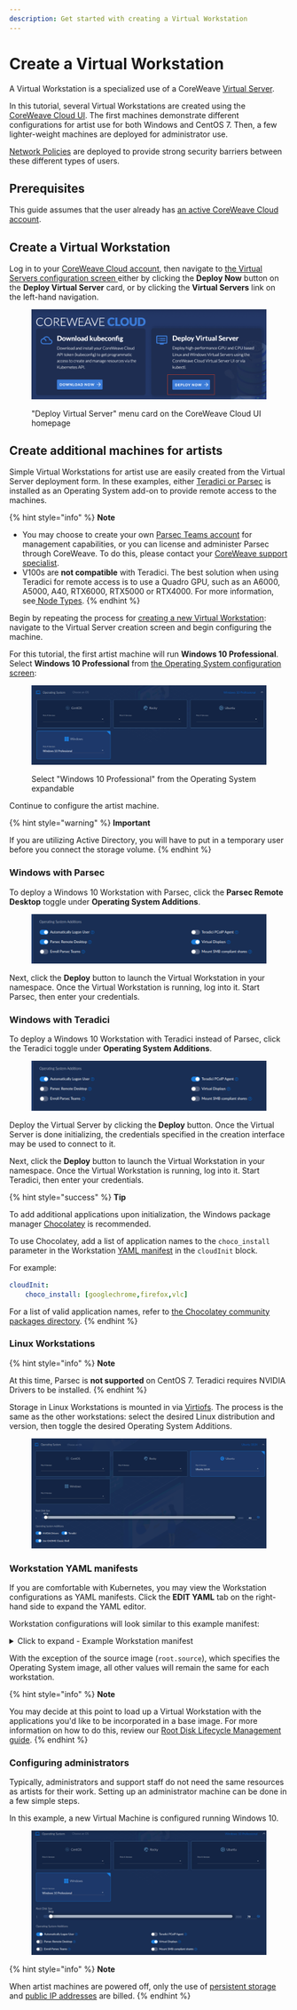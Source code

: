 ```yaml
---
description: Get started with creating a Virtual Workstation
---
```


# Create a Virtual Workstation

A Virtual Workstation is a specialized use of a CoreWeave [Virtual Server](broken-reference).

In this tutorial, several Virtual Workstations are created using the [CoreWeave Cloud UI](../../../../virtual-servers/deployment-methods/coreweave-apps.md). The first machines demonstrate different configurations for artist use for both Windows and CentOS 7. Then, a few lighter-weight machines are deployed for administrator use.

[Network Policies](networking.md) are deployed to provide strong security barriers between these different types of users.

## Prerequisites

This guide assumes that the user already has [an active CoreWeave Cloud account](../../../welcome-to-coreweave/getting-started.md).

## Create a Virtual Workstation

Log in to your [CoreWeave Cloud account](https://cloud.coreweave.com), then navigate to [the Virtual Servers configuration screen ](https://cloud.staging.coreweave.com/virtualservers)either by clicking the **Deploy Now** button on the **Deploy Virtual Server** card, or by clicking the **Virtual Servers** link on the left-hand navigation.

<figure><img src="../../../.gitbook/assets/image (43) (1).png" alt="&#x22;Deploy Virtual Server&#x22; menu card on the CoreWeave Cloud UI homepage"><figcaption><p>"Deploy Virtual Server" menu card on the CoreWeave Cloud UI homepage</p></figcaption></figure>

## Create additional machines for artists

Simple Virtual Workstations for artist use are easily created from the Virtual Server deployment form. In these examples, either [Teradici or Parsec](../../../virtual-servers/virtual-server-configuration-options/operating-system-and-root-disk.md#operating-system-additions) is installed as an Operating System add-on to provide remote access to the machines.

{% hint style="info" %}
**Note**

* You may choose to create your own [Parsec Teams account](https://parsec.app/teams) for management capabilities, or you can license and administer Parsec through CoreWeave. To do this, please contact your [CoreWeave support specialist](https://cloud.coreweave.com/contact).
* V100s are **not compatible** with Teradici. The best solution when using Teradici for remote access is to use a Quadro GPU, such as an A6000, A5000, A40, RTX6000, RTX5000 or RTX4000. For more information, see[ Node Types](../../../../coreweave-kubernetes/node-types.md).
{% endhint %}

Begin by repeating the process for [creating a new Virtual Workstation](./#create-a-virtual-workstation): navigate to the Virtual Server creation screen and begin configuring the machine.

For this tutorial, the first artist machine will run **Windows 10 Professional**. Select **Windows 10 Professional** from [the Operating System configuration screen](../../../virtual-servers/virtual-server-configuration-options/operating-system-and-root-disk.md):

<figure><img src="../../../.gitbook/assets/image (19) (2).png" alt=""><figcaption><p>Select "Windows 10 Professional" from the Operating System expandable</p></figcaption></figure>

Continue to configure the artist machine.

{% hint style="warning" %}
**Important**

If you are utilizing Active Directory, you will have to put in a temporary user before you connect the storage volume.
{% endhint %}

### Windows with Parsec

To deploy a Windows 10 Workstation with Parsec, click the **Parsec Remote Desktop** toggle under **Operating System Additions**.

<figure><img src="../../../.gitbook/assets/image (3) (4) (1).png" alt=""><figcaption></figcaption></figure>

Next, click the **Deploy** button to launch the Virtual Workstation in your namespace. Once the Virtual Workstation is running, log into it. Start Parsec, then enter your credentials.

### Windows with Teradici

To deploy a Windows 10 Workstation with Teradici instead of Parsec, click the Teradici toggle under **Operating System Additions**.

<figure><img src="../../../.gitbook/assets/image (23).png" alt=""><figcaption></figcaption></figure>

Deploy the Virtual Server by clicking the **Deploy** button. Once the Virtual Server is done initializing, the credentials specified in the creation interface may be used to connect to it.

Next, click the **Deploy** button to launch the Virtual Workstation in your namespace. Once the Virtual Workstation is running, log into it. Start Teradici, then enter your credentials.

{% hint style="success" %}
**Tip**

To add additional applications upon initialization, the Windows package manager [Chocolatey](https://chocolatey.org/) is recommended.

To use Chocolatey, add a list of application names to the `choco_install` parameter in the Workstation [YAML manifest](./#workstation-yaml-manifest) in the `cloudInit` block.

For example:

```yaml
cloudInit:
    choco_install: [googlechrome,firefox,vlc]
```

For a list of valid application names, refer to [the Chocolatey community packages directory](https://community.chocolatey.org/packages).
{% endhint %}

### Linux Workstations

{% hint style="info" %}
**Note**

At this time, Parsec is **not supported** on CentOS 7. Teradici requires NVIDIA Drivers to be installed.
{% endhint %}

Storage in Linux Workstations is mounted in via [Virtiofs](https://virtio-fs.gitlab.io/). The process is the same as the other workstations: select the desired Linux distribution and version, then toggle the desired Operating System Additions.

<figure><img src="../../../.gitbook/assets/image (28).png" alt=""><figcaption></figcaption></figure>

### Workstation YAML manifests

If you are comfortable with Kubernetes, you may view the Workstation configurations as YAML manifests. Click the **EDIT YAML** tab on the right-hand side to expand the YAML editor.

Workstation configurations will look similar to this example manifest:

<details>

<summary>Click to expand - Example Workstation manifest</summary>

```yaml
apiVersion: virtualservers.coreweave.com/v1alpha1
kind: VirtualServer
metadata:
    namespace: tenant-coreweave-name
    name: new-1252
    annotations:
        external-dns.alpha.kubernetes.io/hostname: new-1252.tenant-coreweave-name.coreweave.cloud
    labels: {}
spec:
    region: LGA1
    resources:
        definition: a
        gpu:
            type: Quadro_RTX_4000
            count: 1
        cpu:
            count: 4
        memory: 8Gi
    os:
        definition: a
        enableUEFIBoot: false
        type: windows
    storage:
        root:
            storageClassName: block-nvme-lga1
            volumeMode: Block
            accessMode: ReadWriteOnce
            size: 79Gi
            source:
                pvc:
                    namespace: vd-images
                    name: win10-master-20230331-lga1
        filesystems: []
        additionalDisks: []
    network:
        public: true
        directAttachLoadBalancerIP: true
    users:
        -
            username: ''
            password: ''
    cloudInit: |
        autologon: true
        parsec: true
        edid: true
    readinessProbe:
        failureThreshold: 30
        initialDelaySeconds: 10
        periodSeconds: 20
        tcpSocket:
            port: 1337
    runStrategy: RerunOnFailure
    initializeRunning: true

```

</details>

With the exception of the source image (`root.source`), which specifies the Operating System image, all other values will remain the same for each workstation.

{% hint style="info" %}
**Note**

You may decide at this point to load up a Virtual Workstation with the applications you'd like to be incorporated in a base image. For more information on how to do this, review our [Root Disk Lifecycle Management guide](../../../../virtual-servers/root-disk-lifecycle-management/).
{% endhint %}

### Configuring administrators

Typically, administrators and support staff do not need the same resources as artists for their work. Setting up an administrator machine can be done in a few simple steps.

In this example, a new Virtual Machine is configured running Windows 10.

<figure><img src="../../../.gitbook/assets/image (25).png" alt=""><figcaption></figcaption></figure>

{% hint style="info" %}
**Note**

When artist machines are powered off, only the use of [persistent storage](../../../storage/storage/) and [public IP addresses](../../../../resources/resource-based-pricing.md#public-ip-address-pricing) are billed.
{% endhint %}
